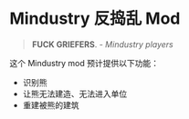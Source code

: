 # Mindustry 反捣乱 Mod

> **FUCK GRIEFERS**. - *Mindustry players*

这个 Mindustry mod 预计提供以下功能：

- 识别熊
- 让熊无法建造、无法进入单位
- 重建被熊的建筑
